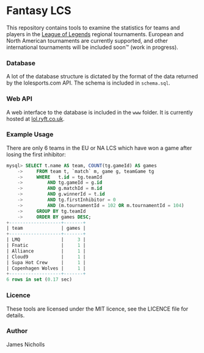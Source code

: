# Fantasy LCS
This repository contains tools to examine the statistics for teams and players in the [League of Legends](http://www.lolesports.com/) regional tournaments. European and North American tournaments are currently supported, and other international tournaments will be included soon&#8482; (work in progress).

### Database
A lot of the database structure is dictated by the format of the data returned by the lolesports.com API. The schema is included in `schema.sql`.

### Web API
A web interface to the database is included in the `www` folder. It is currently hosted at [lol.ryft.co.uk](http://lol.ryft.co.uk).

### Example Usage
There are only 6 teams in the EU or NA LCS which have won a game after losing the first inhibitor:
``` SQL
mysql> SELECT t.name AS team, COUNT(tg.gameId) AS games
    ->     FROM team t, `match` m, game g, teamGame tg
    ->     WHERE   t.id = tg.teamId
    ->         AND tg.gameId = g.id
    ->         AND g.matchId = m.id
    ->         AND g.winnerId = t.id
    ->         AND tg.firstInhibitor = 0
    ->         AND (m.tournamentId = 102 OR m.tournamentId = 104)
    ->     GROUP BY tg.teamId
    ->     ORDER BY games DESC;
+-------------------+-------+
| team              | games |
+-------------------+-------+
| LMQ               |     3 |
| Fnatic            |     1 |
| Alliance          |     1 |
| Cloud9            |     1 |
| Supa Hot Crew     |     1 |
| Copenhagen Wolves |     1 |
+-------------------+-------+
6 rows in set (0.17 sec)
```

### Licence
These tools are licensed under the MIT licence, see the LICENCE file for details.

### Author
James Nicholls
